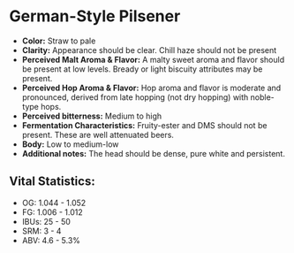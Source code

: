 # German-Style Pilsener

- **Color:** Straw to pale
- **Clarity:** Appearance should be clear. Chill haze should not be present
- **Perceived Malt Aroma & Flavor:** A malty sweet aroma and flavor should be present at low levels. Bready or light biscuity attributes may be present.
- **Perceived Hop Aroma & Flavor:** Hop aroma and flavor is moderate and pronounced, derived from late hopping (not dry hopping) with noble-type hops.
- **Perceived bitterness:** Medium to high
- **Fermentation Characteristics:** Fruity-ester and DMS should not be present. These are well attenuated beers.
- **Body:** Low to medium-low
- **Additional notes:** The head should be dense, pure white and persistent.

## Vital Statistics:

- OG: 1.044 - 1.052
- FG: 1.006 - 1.012
- IBUs: 25 - 50
- SRM: 3 - 4
- ABV: 4.6 - 5.3%
